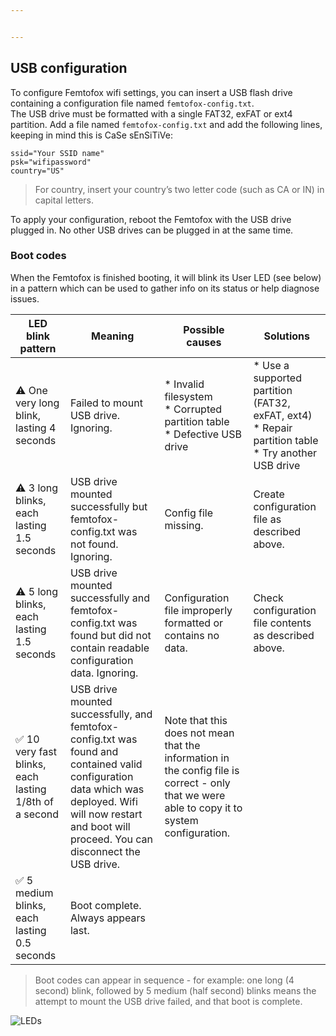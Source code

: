 ```yaml
---


---
```


<h2 id="usb-configuration">USB configuration</h2>
<p>To configure Femtofox wifi settings, you can insert a USB flash drive containing a configuration file named <code>femtofox-config.txt</code>.<br>
The USB drive must be formatted with a single FAT32, exFAT or ext4 partition. Add a file named <code>femtofox-config.txt</code> and add the following lines, keeping in mind this is CaSe sEnSiTiVe:</p>
<pre><code>ssid="Your SSID name"
psk="wifipassword"
country="US"
</code></pre>
<blockquote>
<p>For country, insert your country’s two letter code (such as CA or IN) in capital letters.</p>
</blockquote>
<p>To apply your configuration, reboot the Femtofox with the USB drive plugged in. No other USB drives can be plugged in at the same time.</p>
<h3 id="boot-codes">Boot codes</h3>
<p>When the Femtofox is finished booting, it will blink its User LED (see below) in a pattern which can be used to gather info on its status or help diagnose issues.</p>

<table>
<thead>
<tr>
<th>LED blink pattern</th>
<th>Meaning</th>
<th>Possible causes</th>
<th>Solutions</th>
</tr>
</thead>
<tbody>
<tr>
<td>⚠️ One very long blink, lasting 4 seconds</td>
<td>Failed to mount USB drive. Ignoring.</td>
<td>* Invalid filesystem<br>* Corrupted partition table<br>* Defective USB drive</td>
<td>* Use a supported partition (FAT32, exFAT, ext4)<br>* Repair partition table<br>* Try another USB drive</td>
</tr>
<tr>
<td>⚠️ 3 long blinks, each lasting 1.5 seconds</td>
<td>USB drive mounted successfully but femtofox-config.txt was not found. Ignoring.</td>
<td>Config file missing.</td>
<td>Create configuration file as described above.</td>
</tr>
<tr>
<td>⚠️ 5 long blinks, each lasting 1.5 seconds</td>
<td>USB drive mounted successfully and femtofox-config.txt was found but did not contain readable configuration data. Ignoring.</td>
<td>Configuration file improperly formatted or contains no data.</td>
<td>Check configuration file contents as described above.</td>
</tr>
<tr>
<td>✅ 10 very fast blinks, each lasting 1/8th of a second</td>
<td>USB drive mounted successfully, and femtofox-config.txt was found and contained valid configuration data which was deployed. Wifi will now restart and boot will proceed. You can disconnect the USB drive.</td>
<td>Note that this does not mean that the information in the config file is correct - only that we were able to copy it to system configuration.</td>
<td></td>
</tr>
<tr>
<td>✅ 5 medium blinks, each lasting 0.5 seconds</td>
<td>Boot complete. Always appears last.</td>
<td></td>
<td></td>
</tr>
</tbody>
</table><blockquote>
<p>Boot codes can appear in sequence - for example: one long (4 second) blink, followed by 5 medium (half second) blinks means the attempt to mount the USB drive failed, and that boot is complete.</p>
</blockquote>
<p><img src="https://github.com/noon92/femtofox/blob/main/leds.png" alt="LEDs"></p>

